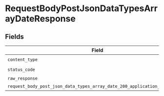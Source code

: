 # RequestBodyPostJsonDataTypesArrayDateResponse


## Fields

| Field                                                                                                                                                                | Type                                                                                                                                                                 | Required                                                                                                                                                             | Description                                                                                                                                                          |
| -------------------------------------------------------------------------------------------------------------------------------------------------------------------- | -------------------------------------------------------------------------------------------------------------------------------------------------------------------- | -------------------------------------------------------------------------------------------------------------------------------------------------------------------- | -------------------------------------------------------------------------------------------------------------------------------------------------------------------- |
| `content_type`                                                                                                                                                       | *String*                                                                                                                                                             | :heavy_check_mark:                                                                                                                                                   | N/A                                                                                                                                                                  |
| `status_code`                                                                                                                                                        | *Integer*                                                                                                                                                            | :heavy_check_mark:                                                                                                                                                   | N/A                                                                                                                                                                  |
| `raw_response`                                                                                                                                                       | [Faraday::Response](https://www.rubydoc.info/gems/faraday/Faraday/Response)                                                                                          | :heavy_minus_sign:                                                                                                                                                   | N/A                                                                                                                                                                  |
| `request_body_post_json_data_types_array_date_200_application_json_object`                                                                                           | [T.nilable(Operations::RequestBodyPostJSONDataTypesArrayDate200ApplicationJSON)](../../models/operations/requestbodypostjsondatatypesarraydate200applicationjson.md) | :heavy_minus_sign:                                                                                                                                                   | OK                                                                                                                                                                   |